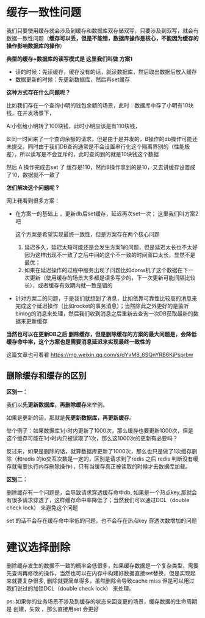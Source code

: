 # 缓存一致性问题

我们只要使用缓存就会涉及到缓存和数据库双存储双写，只要涉及到双写，就会有数据一致性问题（**缓存可以丢，但是不能错，数据库操作是核心，不能因为缓存的操作影响数据库的操作**）

**典型的缓存+数据库的读写模式是 这里我们叫做 方案1**

* 读的时候：先读缓存，缓存没有的话，就读数据库，然后取出数据后放入缓存
* 数据更新的时候：先更新数据库，然后再set缓存

**这种方式存在什么问题呢？**

比如我们存在一个查询小明的钱包余额的场景，此时：数据库中存了小明有10块钱，在并发场景下，

A:小张给小明转了100块钱，此时小明应该是有110块钱，

B:同一时间来了一个查询余额的请求，但是由于是并发的，B操作的db操作可能还未提交，同时由于我们DB查询通常是不会设置串行化这个隔离界别的（性能极差），所以读写是不会互斥的，此时查询到的就是10块钱这个数据

然后 A 操作完成去set 了 缓存是110，然而B操作拿到的是10，又去讲缓存设置成了10，数据就不一致了

**怎们解决这个问题呢？**

网上我看到很多方案：

* 在方案一的基础上 ，更新db后set缓存，延迟再次set一次； 这里我们叫方案2吧 

  这个方案是希望实现最终一致性，但是方案存在两个核心问题

  1. 延迟多久，延迟太短可能还是会发生方案1的问题，但是延迟太长也不太好因为这样出现不一致了之后中间的这个不一致的时间窗口太长，显然不是最优；
  2. 如果在延迟操作的过程中服务出现了问题比如donw机了这个数据在下一次更新（使用缓存的场景大多都是读多写少的，下一次更新可能间隔比较长），或者缓存有效期内就一致是错的

* 针对方案二的问题，于是我们就想到了消息，比如依靠可靠性比较高的消息来完成这个延迟操作（比如rocket的事务消息）；当然除此之外更好的是监听binlog的消息来处理，然后我们收到消息之后重新去查询一次DB获取最新的数据来更新缓存

**当然也可以在更新DB之后 删除缓存，但是删除缓存的方案的最大问题是，会降低缓存命中率，这个方案也是需要消息延迟来实现最终一致性的** 



这篇文章也可看看 https://mp.weixin.qq.com/s/dYvM8_6SQnYRB6KjPsprbw

## 删除缓存和缓存的区别

**区别一：**

我们以**先更新数据库，再删除缓存**来举例。

如果是更新的话，那就是**先更新数据库，再更新缓存**。

举个例子：如果数据库1小时内更新了1000次，那么缓存也要更新1000次，但是这个缓存可能在1小时内只被读取了1次，那么这1000次的更新有必要吗？

反过来，如果是删除的话，就算数据库更新了1000次，那么也只是做了1次缓存删除（和redis 的io交互次数是一定的，区别是请求到了redis 之后 redis 判断没有缓存就需要执行内存删除操作），只有当缓存真正被读取的时候才去数据库加载。



**区别二：**

删除缓存有一个问题是，会导致请求穿透缓存命中db, 如果是一个热点key,那就会有很多请求穿透了，这样缓存命中率降低了；当然我们可以通过DCL（double check lock） 来避免这个问题

set 的话不会存在缓存命中率低的问题，也不会存在热点key 穿透次数增加的问题

# 建议选择删除

删除缓存发生的数据不一致的概率会低很多，如果缓存数据是一个复杂类型，需要先查询再修改的操作，当然也可以在内存中构建好数据直接set替换，但是实现起来就要复杂很多, 删除就要简单得多，虽然删除会导致cache miss 但是可以用过我们说过的加锁DCL（double check lock） 来处理。

ps: 如果你的业务场景不涉及到缓存的状态来回变更的场景，缓存数据的生命周期是 创建，失效 ，那么直接用set 会更好